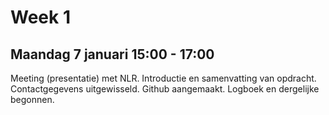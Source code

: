 # Week 1
## Maandag 7 januari 15:00 - 17:00

Meeting (presentatie) met NLR. Introductie en samenvatting van opdracht. Contactgegevens uitgewisseld. Github aangemaakt. Logboek en dergelijke begonnen.